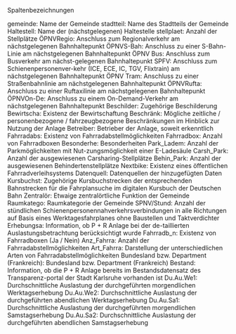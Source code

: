 Spaltenbezeichnungen



gemeinde: Name der Gemeinde
stadtteil: Name des Stadtteils der Gemeinde
Haltestell: Name der (nächstgelegenen) Haltestelle
stellplaet: Anzahl der Stellplätze
ÖPNVRegio:	Anschluss zum Regionalverkehr am nächstgelegenen Bahnhaltepunkt
ÖPNVS-Bah: Anschluss zu einer S-Bahn-Linie am nächstgelegenen Bahnhaltepunkt
ÖPNV Bus: Anschluss zum Busverkehr am nächst-gelegenen Bahnhaltepunkt 
SPFV: Anschluss zum Schienenpersonenver-kehr (ICE, ECE, IC, TGV, Flixtrain) am nächstgelegenen Bahnhaltepunkt
ÖPNV Tram: Anschluss zu einer Straßenbahnlinie am nächstgelegenen Bahnhaltepunkt
ÖPNVRufta: Anschluss zu einer Ruftaxilinie am nächstgelegenen Bahnhaltepunkt
ÖPNVOn-De: Anschluss zu einem On-Demand-Verkehr am nächstgelegenen Bahnhaltepunkt
Beschilder: Zugehörige Beschilderung
Bewirtscha: Existenz der Bewirtschaftung
Beschränk: Mögliche zeitliche / personenbezogene / fahrzeugbezogene Beschränkungen im Hinblick zur Nutzung der Anlage
Betreiber: Betrieber der Anlage, soweit erkenntlich
Fahrradabs: Existenz von Fahrradabstellmöglichkeiten 
Fahrradbox: Anzahl von Fahrradboxen
Besonderhe: Besonderheiten
Park_Ladem: Anzahl der Parkmöglichkeiten mit Nut-zungsmöglichkeit einer E-Ladesäule
Carsh_Park: Anzahl der ausgewiesenen Carsharing-Stellplätze
Behin_Park: Anzahl der ausgewiesenen Behindertenstellplätze
Nextbike: Existenz eines öffentlichen Fahrradverleihsystems
Datenquell: Datenquellen der hinzugefügten Daten
Kursbuchst: Zugehörige Kursbuchstrecken der entsprechenden Bahnstrecken für die Fahrplansuche im digitalen Kursbuch der Deutschen Bahn
Zentralör: Etwaige zentralörtliche Funktion der Gemeinde
Raumkatego: Raumkategorie der Gemeinde
SPNV/Stund: Anzahl der stündlichen Schienenpersonennahverkehrsverbindungen in alle Richtungen auf Basis eines Werktagesfahrplanes ohne Baustellen und Taktverdichter
Erhebungsa: Information, ob P + R Anlage bei der de-taillierten Auslastungsbetrachtung berücksichtigt wurde
Fahrradb_n: Existenz von Fahrradboxen (Ja / Nein)
Anz_Fahrra: Anzahl der Fahrradabstellmöglichkeiten
Art_Fahrra: Darstellung der unterschiedlichen Arten von Fahrradabstellmöglichkeiten
Bundesland bzw. Department (Frankreich): Bundesland bzw. Department (Frankreich)
Bestand: Information, ob die P + R Anlage bereits im Bestandsdatensatz des Transparenz-portal der Stadt Karlsruhe vorhanden ist
Du.Au.We1: Durchschnittliche Auslastung der durchgeführten morgendlichen Werktagserhebung
Du.Au.We2: Durchschnittliche Auslastung der durchgeführten abendlichen Werktagserhebung
Du.Au.Sa1: Durchschnittliche Auslastung der durchgeführten morgendlichen Samstagserhebung
Du.Au.Sa2: Durchschnittliche Auslastung der durchgeführten abendlichen Samstagserhebung
